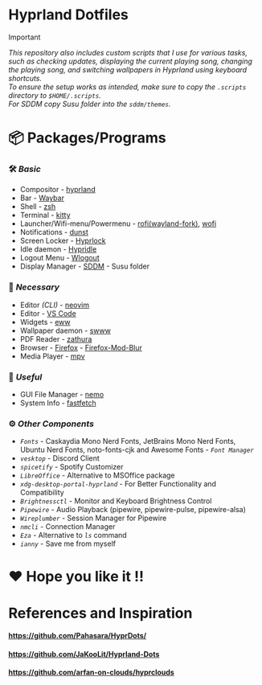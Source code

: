 # Hyprland Dotfiles

> [!IMPORTANT]
> _This repository also includes custom scripts that I use for various tasks, such as checking updates, displaying the current playing song, changing the playing song, and switching wallpapers in Hyprland using keyboard shortcuts._  
> _To ensure the setup works as intended, make sure to copy the `.scripts` directory to `$HOME/.scripts`._  
> _For SDDM copy Susu folder into the `sddm/themes`._

# 📦 Packages/Programs

### 🛠️ _Basic_
* Compositor - [hyprland](https://hyprland.org)
* Bar - [Waybar](https://github.com/Alexays/Waybar)
* Shell - [zsh](https://www.zsh.org/)
* Terminal - [kitty](https://github.com/kovidgoyal/kitty)
* Launcher/Wifi-menu/Powermenu - [rofi(wayland-fork)](https://archlinux.org/packages/extra/x86_64/rofi-wayland/), [wofi]()
* Notifications - [dunst](https://github.com/dunst-project/dunst)
* Screen Locker - [Hyprlock](https://github.com/hyprwm/hyprlock)
* Idle daemon - [Hypridle](https://github.com/hyprwm/hypridle)
* Logout Menu - [Wlogout](https://github.com/ArtsyMacaw/wlogout)
* Display Manager - [SDDM](https://github.com/sddm/sddm) - Susu folder

### 🔧 _Necessary_
* Editor _(CLI)_ - [neovim](https://github.com/neovim/neovim)
* Editor - [VS Code](https://github.com/microsoft/vscode)
* Widgets - [eww](https://github.com/elkowar/eww)
* Wallpaper daemon - [swww](https://github.com/LGFae/swww)
* PDF Reader - [zathura](https://github.com/pwmt/zathura)
* Browser - [Firefox](https://www.mozilla.org/en-US/firefox/linux/) - [Firefox-Mod-Blur](https://github.com/datguypiko/Firefox-Mod-Blur)
* Media Player - [mpv](https://github.com/mpv-player/mpv)

### 🌟 _Useful_
* GUI File Manager - [nemo](https://github.com/linuxmint/nemo)
* System Info - [fastfetch](https://github.com/fastfetch-cli/fastfetch)

### ⚙️ _Other Components_

- _`Fonts`_ - Caskaydia Mono Nerd Fonts, JetBrains Mono Nerd Fonts, Ubuntu Nerd Fonts, noto-fonts-cjk and Awesome Fonts - _`Font Manager`_
- _`vesktop`_ - Discord Client
- _`spicetify`_ - Spotify Customizer
- _`LibreOffice`_ - Alternative to MSOffice package
- _`xdg-desktop-portal-hyprland`_ - For Better Functionality and Compatibility
- _`Brightnessctl`_ - Monitor and Keyboard Brightness Control
- _`Pipewire`_ - Audio Playback (pipewire, pipewire-pulse, pipewire-alsa)
- _`Wireplumber`_ - Session Manager for Pipewire
- _`nmcli`_ - Connection Manager
- _`Eza`_ - Alternative to _`ls`_ command
- _`ianny`_ - Save me from myself

# ❤️ Hope you like it !!

# References and Inspiration
#### https://github.com/Pahasara/HyprDots/
#### https://github.com/JaKooLit/Hyprland-Dots
#### https://github.com/arfan-on-clouds/hyprclouds